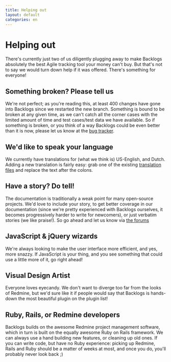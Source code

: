 ```yaml
---
title: Helping out
layout: default
categories: en
---
```

# Helping out

There's currently just two of us diligently plugging away to make Backlogs absolutely the best Agile tracking tool your money can't buy. But that's not to say we would turn down help if it was offered. There's something for everyone!

## Something broken? Please tell us

We're not perfect; as you're reading this, at least 400 changes have gone into Backlogs since we restarted the new branch. Something is bound to be broken at any given time, as we can't catch all the corner cases with the limited amount of time and test cases/test data we have available. So if something is broken, or you think of a way Backlogs could be even better than it is now, please let us know at the [bug tracker](http://backlogsplugin.morphexchange.com/projects/redmine-backlogs/issues/new).

## We'd like to speak your language

We currently have translations for (what we think is) US-English, and Dutch. Adding a new translation is fairly easy: grab one of the existing [translation files](http://github.com/relaxdiego/redmine_backlogs/tree/master/config/locales/) and replace the text after the colons.

## Have a story? Do tell!

The documentation is traditionally a weak point for many open-source projects. We'd love to include your story, to get better coverage in our documentation (since we're pretty experienced with Backlogs ourselves, it becomes progressively harder to write for newcomers), or just verbatim stories (we like praise!). So go ahead and let us know via [the forums](http://backlogsplugin.morphexchange.com/projects/redmine-backlogs/boards)

## JavaScript & jQuery wizards

We're always looking to make the user interface more efficient, and yes, more snazzy. If JavaScript is your thing, and you see something that could use a little more of it, go right ahead!

## Visual Design Artist

Everyone loves eyecandy. We don't want to diverge too far from the looks of Redmine, but we'd sure like it if people would say that Backlogs is hands-down the most beautiful plugin on the plugin list!

## Ruby, Rails, or Redmine developers

Backlogs builds on the awesome Redmine project management software, which in turn is built on the equally awesome Ruby on Rails framework. We can always use a hand building new features, or cleaning up old ones. If you can write code, but have no Ruby experience: picking up Redmine, Rails and Ruby should be a matter of weeks at most, and once you do, you'll probably never look back ;)

